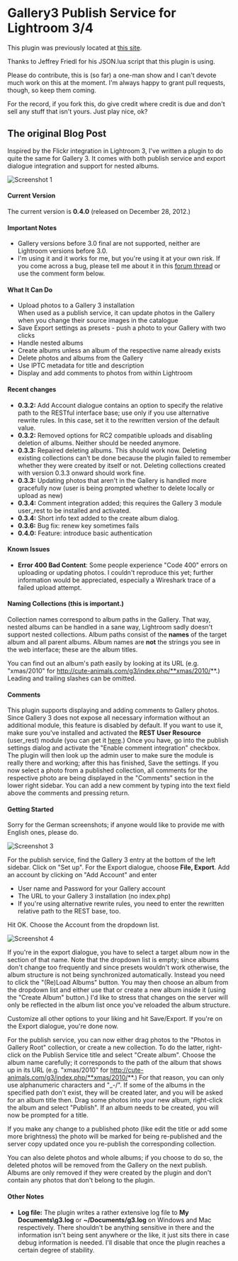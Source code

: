# Gallery3 Publish Service for Lightroom 3/4 #

This plugin was previously located at [this site](http://felix.sappe.lt/?p=123).

Thanks to Jeffrey Friedl for his JSON.lua script that this plugin is using.

Please do contribute, this is (so far) a one-man show and I can't devote much work on this at the moment. I'm always happy to grant pull requests, though, so keep them coming.

For the record, if you fork this, do give credit where credit is due and don't sell any stuff that isn't yours. Just play nice, ok?

## The original Blog Post ##

Inspired by the Flickr integration in Lightroom 3, I've written a plugin to do quite the same for Gallery 3. It comes with both publish service and export dialogue integration and support for nested albums.

![Screenshot 1](http://felix.sappe.lt/wp-content/uploads/2010/09/screenshot1.png)

#### Current Version ####

The current version is **0.4.0** (released on December 28, 2012.)


#### Important Notes ####
* Gallery versions before 3.0 final are not supported, neither are Lightroom versions before 3.0.
* I'm using it and it works for me, but you're using it at your own risk. If you come across a bug, please tell me about it in this [forum thread](http://gallery.menalto.com/node/97832) or use the comment form below.

#### What It Can Do ####

* Upload photos to a Gallery 3 installation   
When used as a publish service, it can update photos in the Gallery when you change their source images in the catalogue
* Save Export settings as presets - push a photo to your Gallery with two clicks
* Handle nested albums
* Create albums unless an album of the respective name already exists
* Delete photos and albums from the Gallery
* Use IPTC metadata for title and description
* Display and add comments to photos from within Lightroom

#### Recent changes ####

* **0.3.2:** Add Account dialogue contains an option to specify the relative path to the RESTful interface base; use only if you use alternative rewrite rules. In this case, set it to the rewritten version of the default value.
* **0.3.2:** Removed options for RC2 compatible uploads and disabling deletion of albums. Neither should be needed anymore.
* **0.3.3:** Repaired deleting albums. This should work now. Deleting existing collections can't be done because the plugin failed to remember whether they were created by itself or not. Deleting collections created with version 0.3.3 onward should work fine.
* **0.3.3:** Updating photos that aren't in the Gallery is handled more gracefully now (user is being prompted whether to delete locally or upload as new)
* **0.3.4:** Comment integration added; this requires the Gallery 3 module user_rest to be installed and activated.
* **0.3.4:** Short info text added to the create album dialog.
* **0.3.6:** Bug fix: renew key sometimes fails
* **0.4.0:** Feature: introduce basic authentication

#### Known Issues ####

* **Error 400 Bad Content**: Some people experience "Code 400" errors on uploading or updating photos. I couldn't reproduce this yet; further information would be appreciated, especially a Wireshark trace of a failed upload attempt.

#### Naming Collections (this is important.) ####

Collection names correspond to album paths in the Gallery. That way, nested albums can be handled in a sane way, Lightroom sadly doesn't support nested collections. Album paths consist of the **names** of the target album and all parent albums. Album names are **not** the strings you see in the web interface; these are the album titles.

You can find out an album's path easily by looking at its URL (e.g. "xmas/2010" for http://cute-animals.com/g3/index.php/**xmas/2010/**.) Leading and trailing slashes can be omitted.

#### Comments ####

This plugin supports displaying and adding comments to Gallery photos. Since Gallery 3 does not expose all necessary information without an additional module, this feature is disabled by default. If you want to use it, make sure you've installed and activated the **REST User Resource** (user_rest) module (you can get it [here](http://www.gallerymodules.com/).)
Once you have, go into the publish settings dialog and activate the "Enable comment integration" checkbox. The plugin will then look up the admin user to make sure the module is really there and working; after this has finished, Save the settings.
If you now select a photo from a published collection, all comments for the respective photo are being displayed in the "Comments" section in the lower right sidebar. You can add a new comment by typing into the text field above the comments and pressing return.

#### Getting Started ####

Sorry for the German screenshots; if anyone would like to provide me with English ones, please do.

![Screenshot 3](http://felix.sappe.lt/wp-content/uploads/2010/09/screenshot3.png)

For the publish service, find the Gallery 3 entry at the bottom of the left sidebar. Click on "Set up". For the Export dialogue, choose **File, Export**. Add an account by clicking on "Add Account" and enter

* User name and Password for your Gallery account
* The URL to your Gallery 3 installation (no index.php)
* If you're using alternative rewrite rules, you need to enter the rewritten relative path to the REST base, too.

Hit OK. Choose the Account from the dropdown list.

![Screenshot 4](http://felix.sappe.lt/wp-content/uploads/2010/09/screenshot4.png)


If you're in the export dialogue, you have to select a target album now in the section of that name. Note that the dropdown list is empty; since albums don't change too frequently and since presets wouldn't work otherwise, the album structure is not being synchronized automatically. Instead you need to click the "(Re)Load Albums" button. You may then choose an album from the dropdown list and either use that or create a new album inside it (using the "Create Album" button.) I'd like to stress that changes on the server will only be reflected in the album list once you've reloaded the album structure.

Customize all other options to your liking and hit Save/Export. If you're on the Export dialogue, you're done now.

For the publish service, you can now either drag photos to the "Photos in Gallery Root" collection, or create a new collection. To do the latter, right-click on the Publish Service title and select "Create album". Choose the album name carefully; it corresponds to the path of the album that shows up in its URL (e.g. "xmas/2010" for http://cute-animals.com/g3/index.php/**xmas/2010/**.) For that reason, you can only use alphanumeric characters and "_-/". If some of the albums in the specified path don't exist, they will be created later, and you will be asked for an album title then. Drag some photos into your new album, right-click the album and select "Publish". If an album needs to be created, you will now be prompted for a title.

If you make any change to a published photo (like edit the title or add some more brightness) the photo will be marked for being re-published and the server copy updated once you re-publish the corresponding collection.

You can also delete photos and whole albums; if you choose to do so, the deleted photos will be removed from the Gallery on the next publish. Albums are only removed if they were created by the plugin and don't contain any photos that don't belong to the plugin.

#### Other Notes ####

* **Log file:** The plugin writes a rather extensive log file to **My Documents\g3.log** or **~/Documents/g3.log** on Windows and Mac respectively. There shouldn't be anything sensitive in there and the information isn't being sent anywhere or the like, it just sits there in case debug information is needed. I'll disable that once the plugin reaches a certain degree of stability.
